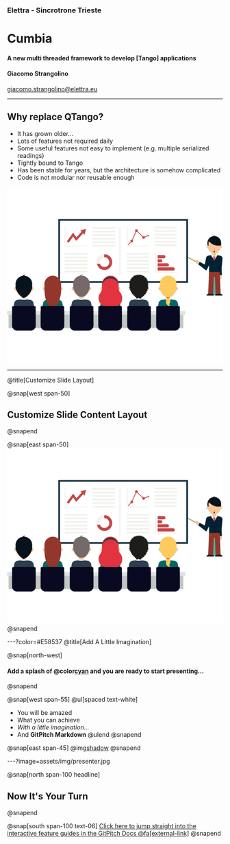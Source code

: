 ### Elettra - Sincrotrone Trieste

# Cumbia

#### A new multi threaded framework to develop [Tango] applications

#### Giacomo Strangolino

giacomo.strangolino@elettra.eu

---

## Why replace QTango?

- It has grown older...
- Lots of features not required daily
- Some useful features not easy to implement (e.g. multiple serialized readings)
- Tightly bound to Tango
- Has been stable for years, but the architecture is somehow complicated
- Code is not modular nor reusable enough

![](assets/img/presentation.png)

---
@title[Customize Slide Layout]

@snap[west span-50]
## Customize Slide Content Layout
@snapend

@snap[east span-50]
![](assets/img/presentation.png)
@snapend

---?color=#E58537
@title[Add A Little Imagination]

@snap[north-west]
#### Add a splash of @color[cyan](**color**) and you are ready to start presenting...
@snapend

@snap[west span-55]
@ul[spaced text-white]
- You will be amazed
- What you can achieve
- *With a little imagination...*
- And **GitPitch Markdown**
@ulend
@snapend

@snap[east span-45]
@img[shadow](assets/img/conference.png)
@snapend

---?image=assets/img/presenter.jpg

@snap[north span-100 headline]
## Now It's Your Turn
@snapend

@snap[south span-100 text-06]
[Click here to jump straight into the interactive feature guides in the GitPitch Docs @fa[external-link]](https://gitpitch.com/docs/getting-started/tutorial/)
@snapend
